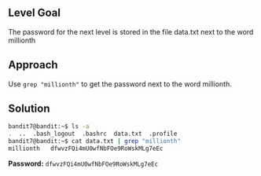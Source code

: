 ## Level Goal
The password for the next level is stored in the file data.txt next to the word millionth

## Approach
Use <code>grep "millionth"</code> to get the password next to the word millionth.

## Solution
```zsh
bandit7@bandit:~$ ls -a
.  ..  .bash_logout  .bashrc  data.txt  .profile
bandit7@bandit:~$ cat data.txt | grep "millionth"
millionth	dfwvzFQi4mU0wfNbFOe9RoWskMLg7eEc
```
<strong>Password:</strong> <code>dfwvzFQi4mU0wfNbFOe9RoWskMLg7eEc</code>

